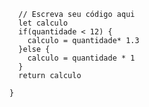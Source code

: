 ``` function calculaPrecoTotal(quantidade) {
  // Escreva seu código aqui
  let calculo 
  if(quantidade < 12) {
    calculo = quantidade* 1.3
  }else {
    calculo = quantidade * 1
  }
  return calculo
  
}